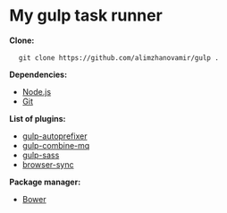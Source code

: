 <h1>My gulp task runner</h1>
<p><b>Clone:</b></p>
<pre>
  <code>git clone https://github.com/alimzhanovamir/gulp .</code>
</pre>
<p><b>Dependencies:</b></p>
<ul>
  <li><a href="https://nodejs.org/uk/">Node.js</a></li>
  <li><a href="https://git-scm.com/">Git</a></li>
</ul>
<p><b>List of plugins:</b></p>
<ul>
  <li><a href="https://github.com/sindresorhus/gulp-autoprefixer">gulp-autoprefixer</a></li>
  <li><a href="https://github.com/frontendfriends/gulp-combine-mq">gulp-combine-mq</a></li>
  <li><a href="https://github.com/dlmanning/gulp-sass">gulp-sass</a></li>
  <li><a href="https://github.com/Browsersync/browser-sync">browser-sync</a></li>
</ul>
<p><b>Package manager:</b></p>
<ul>
  <li><a href="https://bower.io/">Bower</a></li>
</ul>
